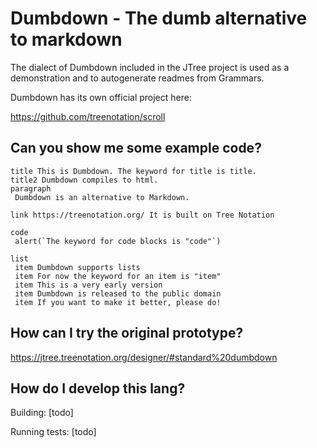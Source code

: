 # Dumbdown - The dumb alternative to markdown

The dialect of Dumbdown included in the JTree
project is used as a demonstration and to autogenerate
readmes from Grammars.

Dumbdown has its own official project here:

https://github.com/treenotation/scroll

## Can you show me some example code?

```dumbdown
title This is Dumbdown. The keyword for title is title.
title2 Dumbdown compiles to html.
paragraph
 Dumbdown is an alternative to Markdown.

link https://treenotation.org/ It is built on Tree Notation

code
 alert(`The keyword for code blocks is "code"`)

list
 item Dumbdown supports lists
 item For now the keyword for an item is "item"
 item This is a very early version
 item Dumbdown is released to the public domain
 item If you want to make it better, please do!
```

## How can I try the original prototype?

https://jtree.treenotation.org/designer/#standard%20dumbdown

## How do I develop this lang?

Building: [todo]

Running tests: [todo]

